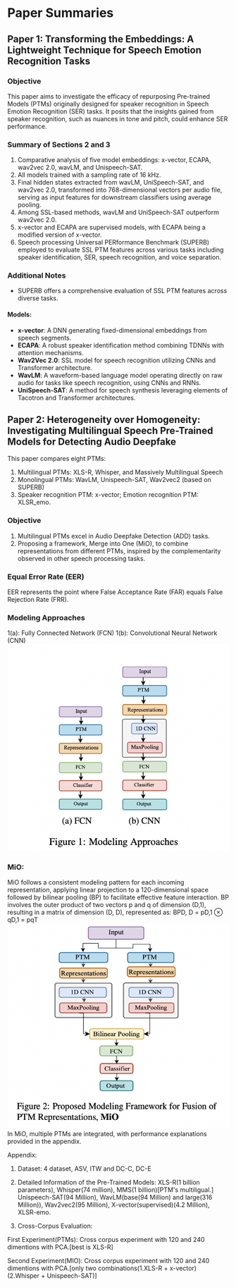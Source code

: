 # Paper Summaries

## Paper 1: Transforming the Embeddings: A Lightweight Technique for Speech Emotion Recognition Tasks

### Objective
This paper aims to investigate the efficacy of repurposing Pre-trained Models (PTMs) originally designed for speaker recognition in Speech Emotion Recognition (SER) tasks. It posits that the insights gained from speaker recognition, such as nuances in tone and pitch, could enhance SER performance.

### Summary of Sections 2 and 3
1. Comparative analysis of five model embeddings: x-vector, ECAPA, wav2vec 2.0, wavLM, and Unispeech-SAT.
2. All models trained with a sampling rate of 16 kHz.
3. Final hidden states extracted from wavLM, UniSpeech-SAT, and wav2vec 2.0, transformed into 768-dimensional vectors per audio file, serving as input features for downstream classifiers using average pooling.
4. Among SSL-based methods, wavLM and UniSpeech-SAT outperform wav2vec 2.0.
5. x-vector and ECAPA are supervised models, with ECAPA being a modified version of x-vector.
6. Speech processing Universal PERformance Benchmark (SUPERB) employed to evaluate SSL PTM features across various tasks including speaker identification, SER, speech recognition, and voice separation.

### Additional Notes
- SUPERB offers a comprehensive evaluation of SSL PTM features across diverse tasks.

#### Models:
- **x-vector**: A DNN generating fixed-dimensional embeddings from speech segments.
- **ECAPA**: A robust speaker identification method combining TDNNs with attention mechanisms.
- **Wav2Vec 2.0**: SSL model for speech recognition utilizing CNNs and Transformer architecture.
- **WavLM**: A waveform-based language model operating directly on raw audio for tasks like speech recognition, using CNNs and RNNs.
- **UniSpeech-SAT**: A method for speech synthesis leveraging elements of Tacotron and Transformer architectures.

## Paper 2: Heterogeneity over Homogeneity: Investigating Multilingual Speech Pre-Trained Models for Detecting Audio Deepfake

This paper compares eight PTMs:

1) Multilingual PTMs: XLS-R, Whisper, and Massively Multilingual Speech
2) Monolingual PTMs: WavLM, Unispeech-SAT, Wav2vec2 (based on SUPERB)
3) Speaker recognition PTM: x-vector; Emotion recognition PTM: XLSR_emo.

### Objective
1) Multilingual PTMs excel in Audio Deepfake Detection (ADD) tasks.
2) Proposing a framework, Merge into One (MiO), to combine representations from different PTMs, inspired by the complementarity observed in other speech processing tasks.

### Equal Error Rate (EER)
EER represents the point where False Acceptance Rate (FAR) equals False Rejection Rate (FRR).

### Modeling Approaches
1(a): Fully Connected Network (FCN)
1(b): Convolutional Neural Network (CNN)
![OpenAI Logo](fig1a_and1b.png "OpenAI Logo")

### MiO:
MiO follows a consistent modeling pattern for each incoming representation, applying linear projection to a 120-dimensional space followed by bilinear pooling (BP) to facilitate effective feature interaction. BP involves the outer product of two vectors p and q of dimension (D,1), resulting in a matrix of dimension (D, D), represented as:
BPD,
D = pD,1 ⊗ qD,1 = pqT
![OpenAI Logo](fig2.png "OpenAI Logo")
In MiO, multiple PTMs are integrated, with performance explanations provided in the appendix.

Appendix:

1) Dataset: 4 dataset, ASV, ITW and DC-C, DC-E

2) Detailed Information of the Pre-Trained Models: XLS-R(1 billion parameters), Whisper(74 million), MMS(1 billion)[PTM's multiligual.] Unispeech-SAT(94 Million), WavLM(base(94 Million) and large(316 Million)), Wav2vec2(95 Million), X-vector(supervised)(4.2 Million), XLSR-emo.

3) Cross-Corpus Evaluation:

First Experiment(PTMs): Cross corpus experiment with 120 and 240 dimentions with PCA.[best is XLS-R]

Second Experiment(MIO): Cross corpus experiment with 120 and 240 dimentions with PCA.[only two combinations(1.XLS-R + x-vector) (2.Whisper + Unispeech-SAT)]

